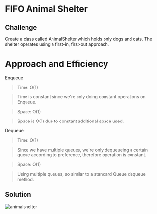 # FIFO Animal Shelter

## Challenge 

Create a class called AnimalShelter which holds only dogs and cats. The shelter operates using a first-in, first-out approach.

# Approach and Efficiency

Enqueue

> Time: O(1)

> Time is constant since we're only doing constant operations on Enqueue.

> Space: O(1)

> Space is O(1) due to constant additional space used.

Dequeue

> Time: O(1)

> Since we have multiple queues, we're only dequeueing a certain queue according to preference, therefore operation is constant.

> Space: O(1)

> Using multiple queues, so similar to a standard Queue dequeue method.

## Solution

![animalshelter](../../assets/animalshelter.jpg)